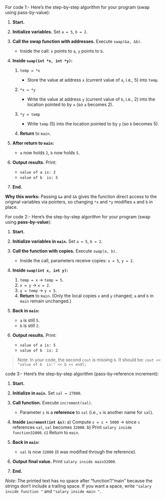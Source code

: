 For code 1:- Here’s the step-by-step algorithm for your program (swap using pass-by-value):
1. **Start.**

2. **Initialize variables.**
   Set `a = 5`, `b = 2`.

3. **Call the swap function with addresses.**
   Execute `swap(&a, &b)`.

   * Inside the call: `x` points to `a`, `y` points to `b`.

4. **Inside `swap(int *x, int *y)`:**

   1. `temp = *x`

      * Store the value at address `x` (current value of `a`, i.e., 5) into `temp`.
   2. `*x = *y`

      * Write the value at address `y` (current value of `b`, i.e., 2) into the location pointed to by `x` (so `a` becomes 2).
   3. `*y = temp`

      * Write `temp` (5) into the location pointed to by `y` (so `b` becomes 5).
   4. **Return** to `main`.

5. **After return to `main`:**

   * `a` now holds `2`, `b` now holds `5`.

6. **Output results.**
   Print:

   * `value of a is: 2`
   * `value of b  is: 5`

7. **End.**

**Why this works:** Passing `&a` and `&b` gives the function direct access to the original variables via pointers, so changing `*x` and `*y` modifies `a` and `b` in place.

For code 2:-
Here’s the step-by-step algorithm for your program (swap using **pass-by-value**):

1. **Start.**

2. **Initialize variables in `main`.**
   Set `a = 5`, `b = 2`.

3. **Call the function with copies.**
   Execute `swap(a, b)`.

   * Inside the call, parameters receive copies: `x = 5`, `y = 2`.

4. **Inside `swap(int x, int y)`:**

   1. `temp = x` → `temp = 5`.
   2. `x = y` → `x = 2`.
   3. `y = temp` → `y = 5`.
   4. **Return** to `main`. (Only the local copies `x` and `y` changed; `a` and `b` in `main` remain unchanged.)

5. **Back in `main`:**

   * `a` is still `5`.
   * `b` is still `2`.

6. **Output results.**
   Print:

   * `value of a is: 5`
   * `value of b  is: 2`

> Note: In your code, the second `cout` is missing `b`. It should be:
> `cout << "value of b  is:" << b << endl;`

code 3:-
Here’s the step-by-step algorithm (pass-by-reference increment):

1. **Start.**

2. **Initialize in `main`.**
   Set `sal = 27000`.

3. **Call function.**
   Execute `increment(sal)`.

   * Parameter `s` is a **reference** to `sal` (i.e., `s` is another name for `sal`).

4. **Inside `increment(int &s)`:**
   a) Compute `s = s + 5000` → since `s` references `sal`, `sal` becomes `32000`.
   b) Print `salary inside function32000`.
   c) Return to `main`.

5. **Back in `main`:**

   * `sal` is now `32000` (it was modified through the reference).

6. **Output final value.**
   Print `salary inside main32000`.

7. **End.**

*Note:* The printed text has no space after “function”/“main” because the strings don’t include a trailing space. If you want a space, write `"salary inside function "` and `"salary inside main "`.
